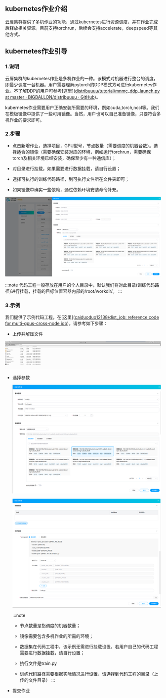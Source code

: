 ﻿## kubernetes作业介绍

云扉集群提供了多机作业的功能，通过kubernetes进行资源调度，并在作业完成后释放相关资源。目前支持torchrun，后续会支持accelerate，deepspeed等其他方式。

## kubernetes作业引导

### 1.说明

云扉集群的kubernetes作业是多机作业的一种。该模式对机器进行整台的调度，即最少调度一台机器。用户需要理解pytorch的DDP模式方可进行kubernetes作业。不了解DDP的用户可参考[这里]([distribuuuu/tutorial/mnmc_ddp_launch.py at master · BIGBALLON/distribuuuu · GitHub](https://github.com/BIGBALLON/distribuuuu/blob/master/tutorial/mnmc_ddp_launch.py))。

kubernetes作业需要用户正确安装所需要的环境，例如cuda,torch,nccl等。我们在模板镜像中提供了一些可用镜像。当然，用户也可以自己准备镜像，只要符合多机作业的要求即可。

### 2.步骤

* 点击新增作业，选择项目，GPU型号，节点数量（需要调度的机器台数）。选择适合的镜像（需要确保安装对应的环境，例如运行torchrun，需要确保torch及相关环境已经安装，确保至少有一种通信库）；

* 对目录进行挂载，如果需要进行数据挂载，请自行设置；

* 选择可执行的训练代码路径，到可执行文件所在文件夹即可；

* 如果镜像中确实一些依赖，通过依赖环境安装命令补充。

![](./imgs/img1.png)

:::note
代码工程一般存放在用户的个人目录中，默认我们将对此目录(训练代码路径)进行挂载，挂载的目标位置容器内部的/root/workdir/。
:::

### 3.示例

我们提供了示例代码工程，在[这里]([caiduoduo12138/dist_job: reference code for multi-gpus-cross-node job](https://github.com/caiduoduo12138/dist_job))。请参考如下步骤：

* 上传并解压文件

![](./imgs/img2.jpg)

* 选择参数
  
  ![](./imgs/img3.jpg)
  
  ![](./imgs/img4.jpg)
  
  :::note
  
  * 节点数量是指调度的机器数量；
  
  * 镜像需要包含多机作业的所需的环境；
  
  * 数据集在代码工程中，该示例无需进行挂载设置。若用户自己的代码工程需要进行数据挂载，请自行设置；
  
  * 执行文件是train.py
  
  * 训练代码路径需要根据实际情况进行设置，请选择到代码工程的目录（上传的文件目录）
    :::

* 提交作业
